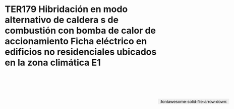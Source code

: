 
# TER179  Hibridación en modo alternativo de caldera s de combustión con bomba de calor de accionamiento Ficha eléctrico en edificios no residenciales ubicados en la zona climática E1

<a href='../TER179  Hibridación en modo alternativo de caldera s de combustión con bomba de calor de accionamiento Ficha eléctrico en edificios no residenciales ubicados en la zona climática E1.pdf' download>
<button class='md-button -primary' 
id='download-btn' style="position: fixed; top: 10%; right: 20px; 
        transform: translateY(-50%); z-index: 1000;  border: none; ">
:fontawesome-solid-file-arrow-down: 
</button>
</a>

<div 
    id='../TER179  Hibridación en modo alternativo de caldera s de combustión con bomba de calor de accionamiento Ficha eléctrico en edificios no residenciales ubicados en la zona climática E1.pdf' 
    data-pdf-url='../TER179  Hibridación en modo alternativo de caldera s de combustión con bomba de calor de accionamiento Ficha eléctrico en edificios no residenciales ubicados en la zona climática E1.pdf'
    style=' width: 100%; height: auto;overflow: auto;'>
</div>

